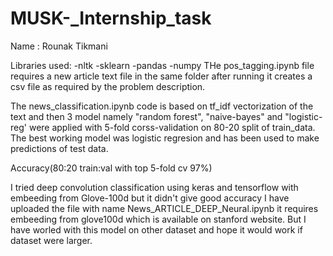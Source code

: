 # MUSK-_Internship_task
Name : Rounak Tikmani





Libraries used:
-nltk
-sklearn
-pandas
-numpy
THe pos_tagging.ipynb file requires a new article text file in the same folder after running it creates a csv file as required by the problem description.

The news_classification.ipynb code is based on tf_idf vectorization of the text and then 3 model  namely "random forest", "naive-bayes" and "logistic-reg' were applied with 5-fold corss-validation on 80-20 split of train_data. The best working model was logistic regresion and has been used to make predictions of test data.

Accuracy(80:20 train:val with top 5-fold cv 97%) 

I tried deep convolution classification using keras and tensorflow with embeeding from Glove-100d but it didn't give good accuracy I have uploaded the file with name News_ARTICLE_DEEP_Neural.ipynb it requires embeeding from glove100d which is available on stanford website. But I have worled with this model on other dataset and hope it would work if dataset were larger.

